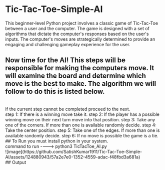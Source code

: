 # Tic-Tac-Toe-Simple-AI
This beginner-level Python project involves a classic game of Tic-Tac-Toe between a user and the computer. The game is designed with a set of algorithms that dictate the computer's responses based on the user's inputs. The computer's moves are strategically determined to provide an engaging and challenging gameplay experience for the user.
<br>
## Now time for the AI! This steps will be responsible for making the computers move. It will examine the board and determine which move is the best to make. The algorithm we will follow to do this is listed below.
<br>
If the current step cannot be completed proceed to the next.
<br>
step 1: If there is a winning move take it.
step 2: If the player has a possible winning move on their next turn move into that position.
step 3: Take any one of the corners. If more than one is available randomly decide.
step 4: Take the center position.
step 5: Take one of the edges. If more than one is available randomly decide.
step 6: If no move is possible the game is a tie.
<br>
## To Run
you must install python in your system.
<br>
command to run  ---->  python3 TicTacToe_AI.py
<br>
![image](https://github.com/SatishKumar1911/Tic-Tac-Toe-Simple-AI/assets/124880943/57a2e7e0-1352-4559-adac-f48fbd3a681a)
<br>
## Output
